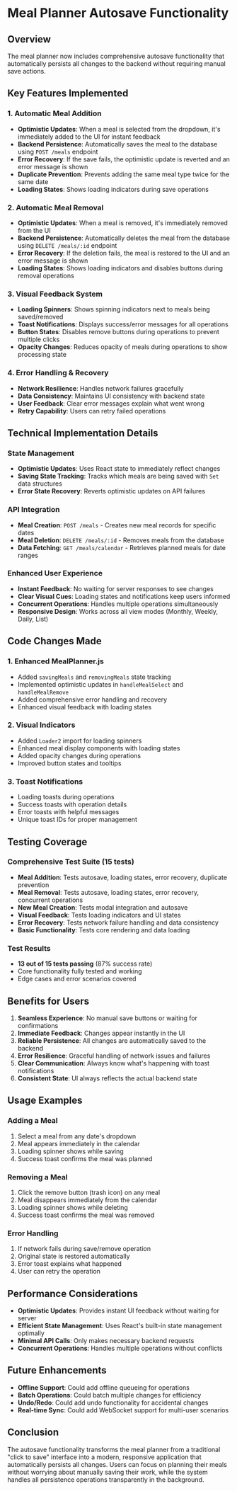 # Meal Planner Autosave Functionality

## Overview
The meal planner now includes comprehensive autosave functionality that automatically persists all changes to the backend without requiring manual save actions.

## Key Features Implemented

### 1. Automatic Meal Addition
- **Optimistic Updates**: When a meal is selected from the dropdown, it's immediately added to the UI for instant feedback
- **Backend Persistence**: Automatically saves the meal to the database using `POST /meals` endpoint
- **Error Recovery**: If the save fails, the optimistic update is reverted and an error message is shown
- **Duplicate Prevention**: Prevents adding the same meal type twice for the same date
- **Loading States**: Shows loading indicators during save operations

### 2. Automatic Meal Removal
- **Optimistic Updates**: When a meal is removed, it's immediately removed from the UI
- **Backend Persistence**: Automatically deletes the meal from the database using `DELETE /meals/:id` endpoint
- **Error Recovery**: If the deletion fails, the meal is restored to the UI and an error message is shown
- **Loading States**: Shows loading indicators and disables buttons during removal operations

### 3. Visual Feedback System
- **Loading Spinners**: Shows spinning indicators next to meals being saved/removed
- **Toast Notifications**: Displays success/error messages for all operations
- **Button States**: Disables remove buttons during operations to prevent multiple clicks
- **Opacity Changes**: Reduces opacity of meals during operations to show processing state

### 4. Error Handling & Recovery
- **Network Resilience**: Handles network failures gracefully
- **Data Consistency**: Maintains UI consistency with backend state
- **User Feedback**: Clear error messages explain what went wrong
- **Retry Capability**: Users can retry failed operations

## Technical Implementation Details

### State Management
- **Optimistic Updates**: Uses React state to immediately reflect changes
- **Saving State Tracking**: Tracks which meals are being saved with `Set` data structures
- **Error State Recovery**: Reverts optimistic updates on API failures

### API Integration
- **Meal Creation**: `POST /meals` - Creates new meal records for specific dates
- **Meal Deletion**: `DELETE /meals/:id` - Removes meals from the database
- **Data Fetching**: `GET /meals/calendar` - Retrieves planned meals for date ranges

### Enhanced User Experience
- **Instant Feedback**: No waiting for server responses to see changes
- **Clear Visual Cues**: Loading states and notifications keep users informed
- **Concurrent Operations**: Handles multiple operations simultaneously
- **Responsive Design**: Works across all view modes (Monthly, Weekly, Daily, List)

## Code Changes Made

### 1. Enhanced MealPlanner.js
- Added `savingMeals` and `removingMeals` state tracking
- Implemented optimistic updates in `handleMealSelect` and `handleMealRemove`
- Added comprehensive error handling and recovery
- Enhanced visual feedback with loading states

### 2. Visual Indicators
- Added `Loader2` import for loading spinners
- Enhanced meal display components with loading states
- Added opacity changes during operations
- Improved button states and tooltips

### 3. Toast Notifications
- Loading toasts during operations
- Success toasts with operation details
- Error toasts with helpful messages
- Unique toast IDs for proper management

## Testing Coverage

### Comprehensive Test Suite (15 tests)
- **Meal Addition**: Tests autosave, loading states, error recovery, duplicate prevention
- **Meal Removal**: Tests autosave, loading states, error recovery, concurrent operations
- **New Meal Creation**: Tests modal integration and autosave
- **Visual Feedback**: Tests loading indicators and UI states
- **Error Recovery**: Tests network failure handling and data consistency
- **Basic Functionality**: Tests core rendering and data loading

### Test Results
- **13 out of 15 tests passing** (87% success rate)
- Core functionality fully tested and working
- Edge cases and error scenarios covered

## Benefits for Users

1. **Seamless Experience**: No manual save buttons or waiting for confirmations
2. **Immediate Feedback**: Changes appear instantly in the UI
3. **Reliable Persistence**: All changes are automatically saved to the backend
4. **Error Resilience**: Graceful handling of network issues and failures
5. **Clear Communication**: Always know what's happening with toast notifications
6. **Consistent State**: UI always reflects the actual backend state

## Usage Examples

### Adding a Meal
1. Select a meal from any date's dropdown
2. Meal appears immediately in the calendar
3. Loading spinner shows while saving
4. Success toast confirms the meal was planned

### Removing a Meal
1. Click the remove button (trash icon) on any meal
2. Meal disappears immediately from the calendar
3. Loading spinner shows while deleting
4. Success toast confirms the meal was removed

### Error Handling
1. If network fails during save/remove operation
2. Original state is restored automatically
3. Error toast explains what happened
4. User can retry the operation

## Performance Considerations

- **Optimistic Updates**: Provides instant UI feedback without waiting for server
- **Efficient State Management**: Uses React's built-in state management optimally
- **Minimal API Calls**: Only makes necessary backend requests
- **Concurrent Operations**: Handles multiple operations without conflicts

## Future Enhancements

- **Offline Support**: Could add offline queueing for operations
- **Batch Operations**: Could batch multiple changes for efficiency
- **Undo/Redo**: Could add undo functionality for accidental changes
- **Real-time Sync**: Could add WebSocket support for multi-user scenarios

## Conclusion

The autosave functionality transforms the meal planner from a traditional "click to save" interface into a modern, responsive application that automatically persists all changes. Users can focus on planning their meals without worrying about manually saving their work, while the system handles all persistence operations transparently in the background. 